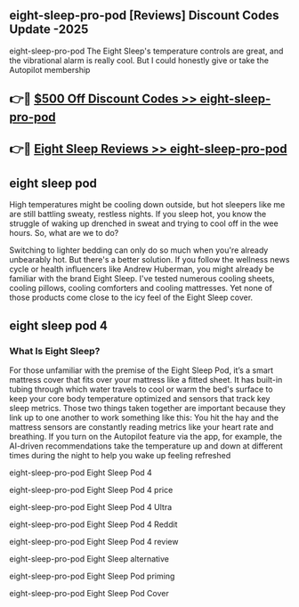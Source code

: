 ## eight-sleep-pro-pod [Reviews​] Discount Codes Update -2025

eight-sleep-pro-pod The Eight Sleep's temperature controls are great, and the vibrational alarm is really cool. But I could honestly give or take the Autopilot membership

## 👉🔴 [$500 Off Discount Codes >> eight-sleep-pro-pod](http://download.freeplayer.one?title=eight-sleep-pro-pod&ref=18-ES)

## 👉🔴 [Eight Sleep Reviews >> eight-sleep-pro-pod](http://download.freeplayer.one?title=eight-sleep-pro-pod&ref=18-ES)

## eight sleep pod

High temperatures might be cooling down outside, but hot sleepers like me are still battling sweaty, restless nights. If you sleep hot, you know the struggle of waking up drenched in sweat and trying to cool off in the wee hours. So, what are we to do?

Switching to lighter bedding can only do so much when you're already unbearably hot. But there's a better solution. If you follow the wellness news cycle or health influencers like Andrew Huberman, you might already be familiar with the brand Eight Sleep. I've tested numerous cooling sheets, cooling pillows, cooling comforters and cooling mattresses. Yet none of those products come close to the icy feel of the Eight Sleep cover.

## eight sleep pod 4

### What Is Eight Sleep?

For those unfamiliar with the premise of the Eight Sleep Pod, it’s a smart mattress cover that fits over your mattress like a fitted sheet. It has built-in tubing through which water travels to cool or warm the bed's surface to keep your core body temperature optimized and sensors that track key sleep metrics. Those two things taken together are important because they link up to one another to work something like this: You hit the hay and the mattress sensors are constantly reading metrics like your heart rate and breathing. If you turn on the Autopilot feature via the app, for example, the AI-driven recommendations take the temperature up and down at different times during the night to help you wake up feeling refreshed

eight-sleep-pro-pod Eight Sleep Pod 4

eight-sleep-pro-pod Eight Sleep Pod 4 price

eight-sleep-pro-pod Eight Sleep Pod 4 Ultra

eight-sleep-pro-pod Eight Sleep Pod 4 Reddit

eight-sleep-pro-pod Eight Sleep Pod 4 review

eight-sleep-pro-pod Eight Sleep alternative

eight-sleep-pro-pod Eight Sleep Pod priming

eight-sleep-pro-pod Eight Sleep Pod Cover
